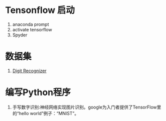 # Tensonflow 启动
1. anaconda prompt
2. activate tensorflow
3. Spyder
# 数据集
1. [Digit Recognizer](https://www.kaggle.com/c/digit-recognizer/data)
# 编写Python程序
1. 手写数字识别:神经网络实现图片识别。google为入门者提供了TensorFlow里的“hello world”例子：“MNIST”。
